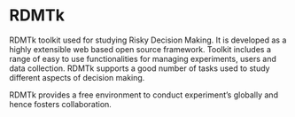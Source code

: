# RDMTk
RDMTk toolkit used for studying Risky Decision Making. It is developed as a highly extensible web based open source framework. Toolkit includes a range of easy to use functionalities for managing experiments, users and data collection. RDMTk supports a good number of tasks used to study different aspects of decision making.

RDMTk provides a free environment to conduct experiment’s globally and hence fosters collaboration.
